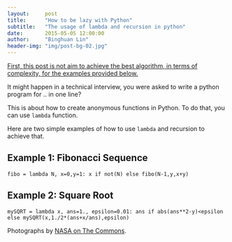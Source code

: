 ```yaml
---
layout:     post
title:      "How to be lazy with Python"
subtitle:   "The usage of lambda and recursion in python"
date:       2015-05-05 12:00:00
author:     "Binghuan Lin"
header-img: "img/post-bg-02.jpg"
---
```

<u>First, this post is not aim to achieve the best algorithm, in terms of complexity, for the examples provided below.</u>

It might happen in a technical interview, you were asked to write a python program for .. in one line?

This is about how to create anonymous functions in Python. To do that, you can use `lambda` function.

Here are two simple examples of how to use `lambda` and recursion to achieve that.

## Example 1: Fibonacci Sequence

    fibo = lambda N, x=0,y=1: x if not(N) else fibo(N-1,y,x+y)


## Example 2: Square Root 

    mySQRT = lambda x, ans=1., epsilon=0.01: ans if abs(ans**2-y)<epsilon else mySQRT(x,1./2*(ans+x/ans),epsilon)


<p>Photographs by <a href="https://www.flickr.com/photos/nasacommons/">NASA on The Commons</a>.</p>